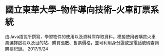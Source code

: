 # 國立東華大學–物件導向技術–火車訂票系統
由Java語言所撰寫，學習物件的使用以及資料庫存取資料。模擬使用者購買火車票選擇啟程以及目的站、購買張數、售票價格，並可利用身分證或是電話號碼查詢購票紀錄。
2017/9/24
